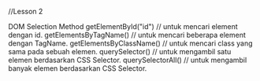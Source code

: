 //Lesson 2

DOM Selection Method
getElementById("id") // untuk mencari element dengan id.
getElementsByTagName() // untuk mencari beberapa element dengan TagName.
getElementsByClassName() // untuk mencari class yang sama pada sebuah elemen.
querySelector() // untuk mengambil satu elemen berdasarkan CSS Selector.
querySelectorAll() // untuk mengambil banyak elemen berdasarkan CSS Selector.
